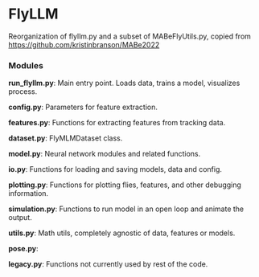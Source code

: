 # FlyLLM

Reorganization of flyllm.py and a subset of MABeFlyUtils.py, copied from https://github.com/kristinbranson/MABe2022

### Modules

**run_flyllm.py**: Main entry point. Loads data, trains a model, visualizes process.

**config.py**: Parameters for feature extraction.

**features.py**: Functions for extracting features from tracking data.

**dataset.py**: FlyMLMDataset class.

**model.py**: Neural network modules and related functions.

**io.py**: Functions for loading and saving models, data and config.

**plotting.py**: Functions for plotting flies, features, and other debugging information.

**simulation.py**: Functions to run model in an open loop and animate the output.

**utils.py**: Math utils, completely agnostic of data, features or models.

**pose.py**: 

**legacy.py**: Functions not currently used by rest of the code.